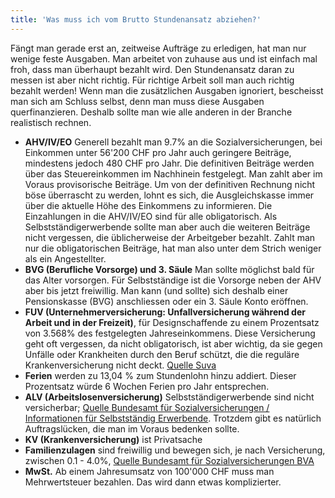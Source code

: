 ```yaml
---
title: 'Was muss ich vom Brutto Stundenansatz abziehen?'
---
```


Fängt man gerade erst an, zeitweise Aufträge zu erledigen, hat man nur wenige feste Ausgaben. Man arbeitet von zuhause aus und ist einfach mal froh, dass man überhaupt bezahlt wird. Den Stundenansatz daran zu messen ist aber nicht richtig. Für richtige Arbeit soll man auch richtig bezahlt werden! Wenn man die zusätzlichen Ausgaben ignoriert, bescheisst man sich am Schluss selbst, denn man muss diese Ausgaben querfinanzieren. Deshalb sollte man wie alle anderen in der Branche realistisch rechnen.

- __AHV/IV/EO__ Generell bezahlt man 9.7% an die Sozialversicherungen, bei Einkommen unter 56'200 CHF pro Jahr auch geringere Beiträge, mindestens jedoch 480 CHF pro Jahr. Die definitiven Beiträge werden über das Steuereinkommen im Nachhinein festgelegt. Man zahlt aber im Voraus provisorische Beiträge. Um von der definitiven Rechnung nicht böse überrascht zu werden, lohnt es sich, die Ausgleichskasse immer über die aktuelle Höhe des Einkommens zu informieren. Die Einzahlungen in die AHV/IV/EO sind für alle obligatorisch. Als Selbstständigerwerbende sollte man aber auch die weiteren Beiträge nicht vergessen, die üblicherweise der Arbeitgeber bezahlt. Zahlt man nur die obligatorischen Beiträge, hat man also unter dem Strich weniger als ein Angestellter.
- __BVG (Berufliche Vorsorge) und 3. Säule__ Man sollte möglichst bald für das Alter vorsorgen. Für Selbstständige ist die Vorsorge neben der AHV aber bis jetzt freiwillig. Man kann (und sollte) sich deshalb einer Pensionskasse (BVG) anschliessen oder ein 3. Säule Konto eröffnen. 
- __FUV (Unternehmerversicherung: Unfallversicherung während der Arbeit und in der Freizeit)__, für Designschaffende zu einem Prozentsatz von 3.568% des festgelegten Jahreseinkommens. Diese Versicherung geht oft vergessen, da nicht obligatorisch, ist aber wichtig, da sie gegen Unfälle oder Krankheiten durch den Beruf schützt, die die reguläre Krankenversicherung nicht deckt. [Quelle Suva](https://www.suva.ch/de-CH/versicherung/versicherung/unternehmerversicherung?target=_blank)
- __Ferien__ werden zu 13,04 % zum Stundenlohn hinzu addiert. Dieser Prozentsatz würde 6 Wochen Ferien pro Jahr entsprechen.
- __ALV (Arbeitslosenversicherung)__ Selbstständigerwerbende sind nicht versicherbar; [Quelle Bundesamt für Sozialversicherungen / Informationen für Selbstständig Erwerbende](https://www.bsv.admin.ch/bsv/de/home/informationen-fuer/selbstaendige.html?target=_blank). Trotzdem gibt es natürlich Auftragslücken, die man im Voraus bedenken sollte.
- __KV (Krankenversicherung)__ ist Privatsache
- __Familienzulagen__ sind freiwillig und bewegen sich, je nach Versicherung, zwischen 0.1 - 4.0%, [Quelle Bundesamt für Sozialversicherungen BVA](https://www.bsv.admin.ch/bsv/de/home/sozialversicherungen/famz.html?target=_blank)
- __MwSt.__ Ab einem Jahresumsatz von 100'000 CHF muss man Mehrwertsteuer bezahlen. Das wird dann etwas komplizierter.
